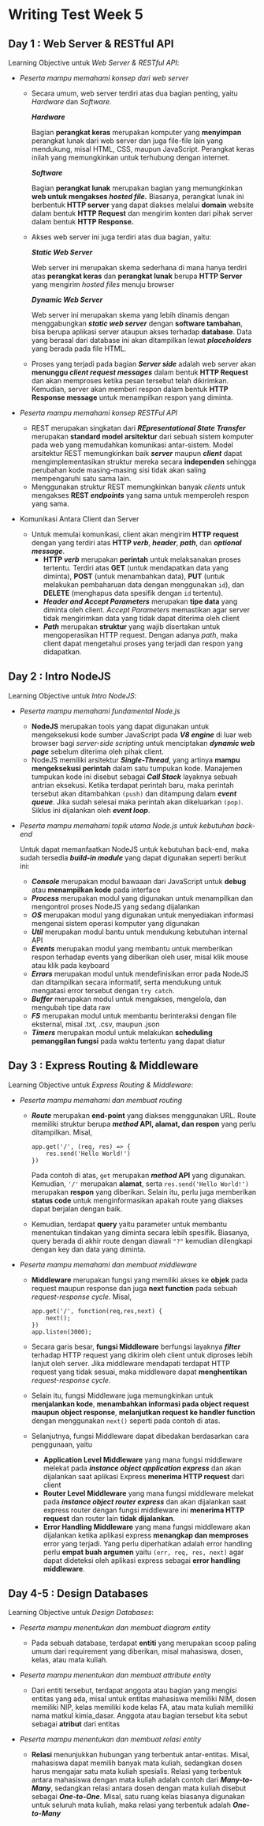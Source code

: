 # Writing Test Week 5
## **Day 1 : Web Server & RESTful API**
Learning Objective untuk *Web Server & RESTful API*:
-   *Peserta mampu memahami konsep dari web server*  

    - Secara umum, web server terdiri atas dua bagian penting, yaitu *Hardware* dan *Software*.
    
        ***Hardware*** 

        Bagian **perangkat keras** merupakan komputer yang **menyimpan** perangkat lunak dari web server dan juga file-file lain yang mendukung, misal HTML, CSS, maupun JavaScript. Perangkat keras inilah yang memungkinkan untuk terhubung dengan internet.

        ***Software***

        Bagian **perangkat lunak** merupakan bagian yang memungkinkan **web untuk mengakses *hosted file.*** Biasanya, perangkat lunak ini berbentuk **HTTP server** yang dapat diakses melalui **domain** website dalam bentuk **HTTP Request** dan mengirim konten dari pihak server dalam bentuk **HTTP Response.**

    - Akses web server ini juga terdiri atas dua bagian, yaitu:

        ***Static Web Server*** 

        Web server ini merupakan skema sederhana di mana hanya terdiri atas **perangkat keras** dan **perangkat lunak** berupa **HTTP Server** yang mengirim *hosted files* menuju browser

        ***Dynamic Web Server***

        Web server ini merupakan skema yang lebih dinamis dengan menggabungkan ***static web server*** dengan **software tambahan**, bisa berupa aplikasi server ataupun akses terhadap **database**. Data yang berasal dari database ini akan ditampilkan lewat ***placeholders*** yang berada pada file HTML. 

    - Proses yang terjadi pada bagian ***Server side*** adalah web server akan **menunggu *client request messages*** dalam bentuk **HTTP Request** dan akan memproses ketika pesan tersebut telah dikirimkan. Kemudian, server akan memberi respon dalam bentuk **HTTP Response message** untuk menampilkan respon yang diminta.

-   *Peserta mampu memahami konsep RESTFul API* 
    - REST merupakan singkatan dari ***REpresentational State Transfer*** merupakan **standard model arsitektur** dari sebuah sistem komputer pada web yang memudahkan komunikasi antar-sistem. Model arsitektur REST memungkinkan baik ***server*** maupun ***client*** dapat mengimplementasikan struktur mereka secara **independen** sehingga perubahan kode masing-masing sisi tidak akan saling mempengaruhi satu sama lain. 
    - Menggunakan struktur REST memungkinkan banyak *clients* untuk mengakses **REST *endpoints*** yang sama untuk memperoleh respon yang sama. 

-   Komunikasi Antara Client dan Server
    - Untuk memulai komunikasi, client akan mengirim **HTTP request** dengan yang terdiri atas **HTTP *verb***, ***header***, ***path***, dan ***optional message***. 
        - **HTTP *verb*** merupakan **perintah** untuk melaksanakan proses tertentu. Terdiri atas **GET** (untuk mendapatkan data yang diminta), **POST** (untuk menambahkan data), **PUT** (untuk melakukan pembaharuan data dengan menggunakan `id`), dan **DELETE** (menghapus data spesifik dengan `id` tertentu).
        - ***Header and Accept Parameters*** merupakan **tipe data** yang diminta oleh client. *Accept Parameters* memastikan agar server tidak mengirimkan data yang tidak dapat diterima oleh client
        - ***Path*** merupakan **struktur** yang wajib disertakan untuk mengoperasikan HTTP request. Dengan adanya *path*, maka client dapat mengetahui proses yang terjadi dan respon yang didapatkan. 

## **Day 2 : Intro NodeJS**
Learning Objective untuk *Intro NodeJS*:
-   *Peserta mampu memahami fundamental Node.js*  

    - **NodeJS** merupakan tools yang dapat digunakan untuk mengeksekusi kode sumber JavaScript pada ***V8 engine*** di luar web browser bagi *server-side scripting* untuk menciptakan ***dynamic web page*** sebelum diterima oleh pihak client.            
    - NodeJS memiliki arsitektur ***Single-Thread***, yang artinya **mampu mengeksekusi perintah** dalam satu tumpukan kode. Manajemen tumpukan kode ini disebut sebagai ***Call Stack*** layaknya sebuah antrian eksekusi. Ketika terdapat perintah baru, maka perintah tersebut akan ditambahkan `(push)` dan ditampung dalam ***event queue***. Jika sudah selesai maka perintah akan dikeluarkan `(pop)`. Siklus ini dijalankan oleh ***event loop***.

-   *Peserta mampu memahami topik utama Node.js untuk kebutuhan back-end*

    Untuk dapat memanfaatkan NodeJS untuk kebutuhan back-end, maka sudah tersedia ***build-in module*** yang dapat digunakan seperti berikut ini:
    - ***Console*** merupakan modul bawaaan dari JavaScript untuk **debug** atau **menampilkan kode** pada interface
    - ***Process*** merupakan modul yang digunakan untuk menampilkan dan mengontrol proses NodeJS yang sedang dijalankan  
    - ***OS*** merupakan modul yang digunakan untuk menyediakan informasi mengenai sistem operasi komputer yang digunakan
    - ***Util*** merupakan modul bantu untuk mendukung kebutuhan internal API
    - ***Events*** merupakan modul yang membantu untuk memberikan respon terhadap events yang diberikan oleh user, misal klik mouse atau klik pada keyboard
    -  ***Errors*** merupakan modul untuk mendefinisikan error pada NodeJS dan ditampilkan secara informatif, serta mendukung untuk mengatasi error tersebut dengan `try catch`. 
    - ***Buffer*** merupakan modul untuk mengakses, mengelola, dan mengubah tipe data raw
    - ***FS*** merupakan modul untuk membantu berinteraksi dengan file eksternal, misal .txt, .csv, maupun .json
    - ***Timers*** merupakan modul untuk melakukan **scheduling pemanggilan fungsi** pada waktu tertentu yang dapat diatur

## **Day 3 : Express Routing & Middleware**
Learning Objective untuk *Express Routing & Middleware*:
-   *Peserta mampu memahami dan membuat routing*
    -   ***Route*** merupakan **end-point** yang diakses menggunakan URL. Route memiliki struktur berupa ***method* API, alamat, dan respon** yang perlu ditampilkan. Misal,
            
            app.get('/', (req, res) => {
                res.send('Hello World!')
            })
        Pada contoh di atas, `get` merupakan ***method* API** yang digunakan. Kemudian, `'/'` merupakan **alamat**, serta `res.send('Hello World!')` merupakan **respon** yang diberikan. Selain itu, perlu juga memberikan **status code** untuk menginformasikan apakah route yang diakses dapat berjalan dengan baik. 

    -    Kemudian, terdapat **query** yaitu parameter untuk membantu menentukan tindakan yang diminta secara lebih spesifik. Biasanya, query berada di akhir route dengan diawali `"?"` kemudian dilengkapi dengan key dan data yang diminta.    

-   *Peserta mampu memahami dan membuat middleware*
    -   **Middleware** merupakan fungsi yang memiliki akses ke **objek** pada request maupun response dan juga **next function** pada sebuah *request-response cycle*. Misal, 
            
            app.get('/', function(req,res,next) {
                next();
            })
            app.listen(3000);

    -   Secara garis besar, **fungsi Middleware** berfungsi layaknya ***filter*** terhadap HTTP request yang dikirim oleh client untuk diproses lebih lanjut oleh server. Jika middleware mendapati terdapat HTTP request yang tidak sesuai, maka middleware dapat **menghentikan** *request-response cycle*. 
    -  Selain itu, fungsi Middleware juga memungkinkan untuk **menjalankan kode**, **menambahkan informasi pada object request maupun object response**, **melanjutkan request ke handler function** dengan menggunakan `next()` seperti pada contoh di atas. 
    - Selanjutnya, fungsi Middleware dapat dibedakan berdasarkan cara penggunaan, yaitu
        - **Application Level Middleware** yang mana fungsi middleware melekat pada ***instance object application express*** dan akan dijalankan saat aplikasi Express **menerima HTTP request** dari client
        - **Router Level Middleware** yang mana fungsi middleware melekat pada ***instance object router express*** dan akan dijalankan saat express router dengan fungsi middleware ini **menerima HTTP request** dan router lain **tidak dijalankan**. 
        - **Error Handling Middleware** yang mana fungsi middleware akan dijalankan ketika aplikasi express **menangkap dan memproses** error yang terjadi. Yang perlu diperhatikan adalah error handling perlu **empat buah argumen** yaitu `(err, req, res, next)` agar dapat dideteksi oleh aplikasi express sebagai **error handling middleware**. 
## **Day 4-5 : Design Databases**
Learning Objective untuk *Design Databases*:    
-   *Peserta mampu menentukan dan membuat diagram entity*
    
    -   Pada sebuah database, terdapat **entiti** yang merupakan scoop paling umum dari requirement yang diberikan, misal mahasiswa, dosen, kelas, atau mata kuliah. 

-   *Peserta mampu menentukan dan membuat attribute entity*

    -   Dari entiti tersebut, terdapat anggota atau bagian yang mengisi entitas yang ada, misal untuk entitas mahasiswa memiliki NIM, dosen memiliki NIP, kelas memiliki kode kelas FA, atau mata kuliah memiliki nama matkul kimia_dasar. Anggota atau bagian tersebut kita sebut sebagai **atribut** dari entitas

-   *Peserta mampu menentukan dan membuat relasi entity*
    -   **Relasi** menunjukkan hubungan yang terbentuk antar-entitas. Misal, mahasiswa dapat memilih banyak mata kuliah, sedangkan dosen harus mengajar satu mata kuliah spesialis. Relasi yang terbentuk antara mahasiswa dengan mata kuliah adalah contoh dari ***Many-to-Many***, sedangkan relasi antara dosen dengan mata kuliah disebut sebagai ***One-to-One***. Misal, satu ruang kelas biasanya digunakan untuk seluruh mata kuliah, maka relasi yang terbentuk adalah ***One-to-Many***      
